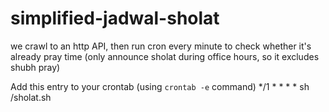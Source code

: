 # simplified-jadwal-sholat

we crawl to an http API, then run cron every minute to check whether it's already pray time (only announce sholat during office hours, so it excludes shubh pray)


Add this entry to your crontab (using `crontab -e` command)
*/1 * * * * sh <path to script>/sholat.sh
